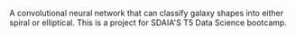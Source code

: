 A convolutional neural network that can classify galaxy shapes into either spiral or elliptical.
This is a project for SDAIA'S T5 Data Science bootcamp.
